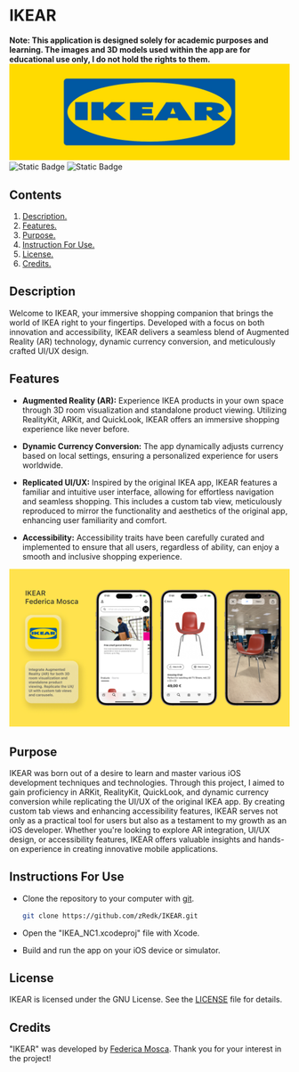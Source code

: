 # IKEAR
**Note: This application is designed solely for academic purposes and learning. The images and 3D models used within the app are for educational use only, I do not hold the rights to them.**
![Banner](https://github.com/zRedk/IKEAR/blob/main/Banner.jpeg)
![Static Badge](https://img.shields.io/badge/XCode_Version-15.0-green?style=flat&logo=xcode) ![Static Badge](https://img.shields.io/badge/Swift_Version-5.9-green?style=flat&logo=swift) 

## Contents

1. [ Description. ](#desc)
2. [ Features. ](#features)
3. [ Purpose. ](#purpose)
4. [ Instruction For Use. ](#instruction)
5. [ License. ](#license)
6. [ Credits. ](#credits)

<a name="desc"></a>
## Description

Welcome to IKEAR, your immersive shopping companion that brings the world of IKEA right to your fingertips. Developed with a focus on both innovation and accessibility, IKEAR delivers a seamless blend of Augmented Reality (AR) technology, dynamic currency conversion, and meticulously crafted UI/UX design.

<a name="features"></a>
## Features

 - **Augmented Reality (AR):** Experience IKEA products in your own space through 3D room visualization and standalone product viewing. Utilizing RealityKit, ARKit, and QuickLook, IKEAR offers an immersive shopping experience like never before.

 - **Dynamic Currency Conversion:** The app dynamically adjusts currency based on local settings, ensuring a personalized experience for users worldwide.

 - **Replicated UI/UX:** Inspired by the original IKEA app, IKEAR features a familiar and intuitive user interface, allowing for effortless navigation and seamless shopping. This includes a custom tab view, meticulously reproduced to mirror the functionality and aesthetics of the original app, enhancing user familiarity and comfort.

 - **Accessibility:** Accessibility traits have been carefully curated and implemented to ensure that all users, regardless of ability, can enjoy a smooth and inclusive shopping experience.

![Poster](https://github.com/zRedk/IKEAR/blob/main/Poster.jpg)

<a name="purpose"></a>
## Purpose

IKEAR was born out of a desire to learn and master various iOS development techniques and technologies. Through this project, I aimed to gain proficiency in ARKit, RealityKit, QuickLook, and dynamic currency conversion while replicating the UI/UX of the original IKEA app. By creating custom tab views and enhancing accessibility features, IKEAR serves not only as a practical tool for users but also as a testament to my growth as an iOS developer. Whether you're looking to explore AR integration, UI/UX design, or accessibility features, IKEAR offers valuable insights and hands-on experience in creating innovative mobile applications.

<a name="instruction"></a>
## Instructions For Use

* Clone the repository to your computer with [git](https://git-scm.com/).

  ```bash
  git clone https://github.com/zRedk/IKEAR.git
  ```
* Open the "IKEA_NC1.xcodeproj" file with Xcode.

* Build and run the app on your iOS device or simulator.

<a name="license"></a>
## License

IKEAR is licensed under the GNU License. See the [LICENSE](https://github.com/zRedk/IKEAR/blob/main/LICENSE) file for details.

<a name="credits"></a>
## Credits

"IKEAR" was developed by [Federica Mosca](https://github.com/zRedk). Thank you for your interest in the project!
